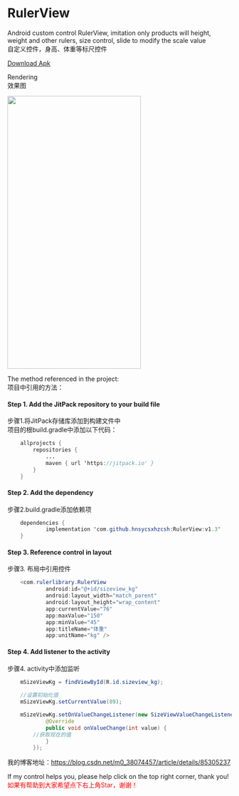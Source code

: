 # RulerView
Android custom control RulerView, imitation only products will height, weight and other rulers, size control, slide to modify the scale value</br>
自定义控件，身高、体重等标尺控件

<a href="https://github.com/hnsycsxhzcsh/RulerView/blob/master/myres/rulerview.apk">Download Apk</a>

Rendering</br>
效果图

<img src="https://github.com/hnsycsxhzcsh/RulerView/blob/master/myres/rulerview.gif" width="300" height="612">

The method referenced in the project:</br>
项目中引用的方法：

#### Step 1. Add the JitPack repository to your build file </br>
步骤1.将JitPack存储库添加到构建文件中</br>
项目的根build.gradle中添加以下代码：
```Java
	allprojects {
		repositories {
			...
			maven { url 'https://jitpack.io' }
		}
	}
```
#### Step 2. Add the dependency</br>
步骤2.build.gradle添加依赖项
```Java
	dependencies {
	        implementation 'com.github.hnsycsxhzcsh:RulerView:v1.3'
	}
```
#### Step 3. Reference control in layout</br>
步骤3. 布局中引用控件
```Java
  	<com.rulerlibrary.RulerView
        	android:id="@+id/sizeview_kg"
        	android:layout_width="match_parent"
        	android:layout_height="wrap_content"
        	app:currentValue="76"
        	app:maxValue="150"
        	app:minValue="45"
        	app:titleName="体重"
        	app:unitName="kg" />
```	
#### Step 4. Add listener to the activity</br>
步骤4. activity中添加监听
```Java
  	mSizeViewKg = findViewById(R.id.sizeview_kg);
	
	//设置初始化值
	mSizeViewKg.setCurrentValue(89);

	mSizeViewKg.setOnValueChangeListener(new SizeViewValueChangeListener() {
            @Override
            public void onValueChange(int value) {
		//获取现在的值
            }
        });
```
我的博客地址：https://blog.csdn.net/m0_38074457/article/details/85305237

If my control helps you, please help click on the top right corner, thank you!</br>
<font color="#FF0000">如果有帮助到大家希望点下右上角Star，谢谢！</font>


